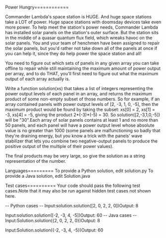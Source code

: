 Power Hungry============

Commander Lambda's space station is HUGE. And huge space stations take a LOT of power.
Huge space stations with doomsday devices take even more power.
To help meet the station's power needs, Commander Lambda has installed solar panels on the station's outer surface. 
But the station sits in the middle of a quasar quantum flux field, which wreaks havoc on the solar panels. 
You and your team of henchmen have been assigned to repair the solar panels, but you'd rather not take down all of the panels at once if you can help it, since they do help power the space station and all!

You need to figure out which sets of panels in any given array you can take offline to repair while still maintaining the maximum amount of power output per array, 
and to do THAT, you'll first need to figure out what the maximum output of each array actually is. 

Write a function solution(xs) that takes a list of integers representing the power output levels of each panel in an array, and returns the maximum product of some non-empty subset of those numbers. 
So for example, if an array contained panels with power output levels of [2, -3, 1, 0, -5], then the maximum product would be found by taking the subset: xs[0] = 2, xs[1] = -3, xs[4] = -5, giving the product 2*(-3)*(-5) = 30. 
So solution([2,-3,1,0,-5]) will be "30".Each array of solar panels contains at least 1 and no more than 50 panels, and each panel will have a power output level whose absolute value is no greater than 1000
(some panels are malfunctioning so badly that they're draining energy, but you know a trick with the panels' wave stabilizer that lets you combine two negative-output panels to produce the positive output of the multiple of their power values).

The final products may be very large, so give the solution as a string representation of the number.

Languages=========
To provide a Python solution, edit solution.py
To provide a Java solution, edit Solution.java

Test cases==========
Your code should pass the following test cases.Note that it may also be run against hidden test cases not shown here.

-- Python cases --
Input:solution.solution([2, 0, 2, 2, 0])Output:    8

Input:solution.solution([-2, -3, 4, -5])Output:    60
-- Java cases --
Input:Solution.solution({2, 0, 2, 2, 0})Output:    8

Input:Solution.solution({-2, -3, 4, -5})Output:    60